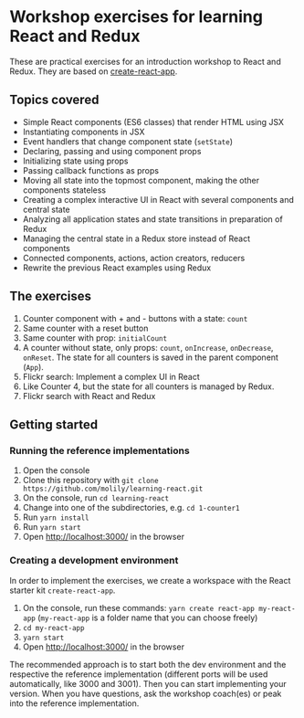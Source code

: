 # Workshop exercises for learning React and Redux

These are practical exercises for an introduction workshop to React and Redux. They are based on [create-react-app](https://github.com/facebookincubator/create-react-app).

## Topics covered

- Simple React components (ES6 classes) that render HTML using JSX
- Instantiating components in JSX
- Event handlers that change component state (`setState`)
- Declaring, passing and using component props
- Initializing state using props
- Passing callback functions as props
- Moving all state into the topmost component, making the other components stateless
- Creating a complex interactive UI in React with several components and central state
- Analyzing all application states and state transitions in preparation of Redux
- Managing the central state in a Redux store instead of React components
- Connected components, actions, action creators, reducers
- Rewrite the previous React examples using Redux

## The exercises

1. Counter component with + and - buttons with a state: `count`
2. Same counter with a reset button
3. Same counter with prop: `initialCount`
4. A counter without state, only props: `count`, `onIncrease`, `onDecrease`, `onReset`. The state for all counters is saved in the parent component (`App`).
5. Flickr search: Implement a complex UI in React
6. Like Counter 4, but the state for all counters is managed by Redux.
7. Flickr search with React and Redux

## Getting started

### Running the reference implementations

1. Open the console
2. Clone this repository with `git clone https://github.com/molily/learning-react.git`
3. On the console, run `cd learning-react`
4. Change into one of the subdirectories, e.g.
   `cd 1-counter1`
5. Run `yarn install`
6. Run `yarn start`
7. Open [http://localhost:3000/](http://localhost:3000/) in the browser

### Creating a development environment

In order to implement the exercises, we create a workspace with the React starter kit `create-react-app`.

1. On the console, run these commands:
   `yarn create react-app my-react-app` (`my-react-app` is a folder name that you can choose freely)
3. `cd my-react-app`
4. `yarn start`
5. Open [http://localhost:3000/](http://localhost:3000/) in the browser

The recommended approach is to start both the dev environment and the respective the reference implementation (different ports will be used automatically, like 3000 and 3001). Then you can start implementing your version. When you have questions, ask the workshop coach(es) or peak into the reference implementation.
